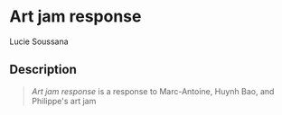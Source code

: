# Art jam response

Lucie Soussana


## Description


> *Art jam response* is a response to Marc-Antoine, Huynh Bao, and Philippe's art jam